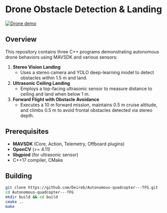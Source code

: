 # Drone Obstacle Detection & Landing

[![Drone demo](https://img.youtube.com/vi/19D_F1DPRKg/0.jpg)](https://www.youtube.com/shorts/19D_F1DPRKg)

## Overview
This repository contains three C++ programs demonstrating autonomous drone behaviors using MAVSDK and various sensors:
1. **Stereo Vision Landing**  
   - Uses a stereo camera and YOLO deep-learning model to detect obstacles within 1.5 m and land.
2. **Ultrasonic Ceiling Landing**  
   - Employs a top-facing ultrasonic sensor to measure distance to ceiling and land when below 1 m.
3. **Forward Flight with Obstacle Avoidance**  
   - Executes a 10 m forward mission, maintains 0.5 m cruise altitude, and climbs 0.5 m to avoid frontal obstacles detected via stereo depth.

## Prerequisites
- **MAVSDK** (Core, Action, Telemetry, Offboard plugins)  
- **OpenCV** (>= 4.11) 
- **libgpiod** (for ultrasonic sensor)  
- C++17 compiler, CMake

## Building
```bash
git clone https://github.com/Deireb/Autonomous-quadcopter---TFG.git
cd Autonomous-quadcopter---TFG
mkdir build && cd build
cmake ..
make

